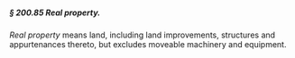 ##### § 200.85 Real property. #####

*Real property* means land, including land improvements, structures and appurtenances thereto, but excludes moveable machinery and equipment.